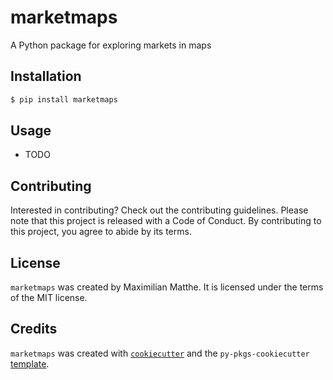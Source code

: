 # marketmaps

A Python package for exploring markets in maps

## Installation

```bash
$ pip install marketmaps
```

## Usage

- TODO

## Contributing

Interested in contributing? Check out the contributing guidelines. Please note that this project is released with a Code of Conduct. By contributing to this project, you agree to abide by its terms.

## License

`marketmaps` was created by Maximilian Matthe. It is licensed under the terms of the MIT license.

## Credits

`marketmaps` was created with [`cookiecutter`](https://cookiecutter.readthedocs.io/en/latest/) and the `py-pkgs-cookiecutter` [template](https://github.com/py-pkgs/py-pkgs-cookiecutter).
